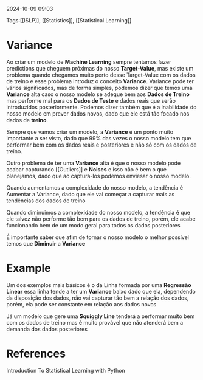 2024-10-09 09:03

Tags:[[ISLP]], [[Statistics]], [[Statistical Learning]]

# Variance

Ao criar um modelo de **Machine Learning** sempre tentamos fazer predictions que cheguem próximas do nosso **Target-Value**, mas existe um problema quando chegamos muito perto desse Target-Value com os dados de treino e esse problema introduz o conceito **Variance**. Variance pode ter vários significados, mas de forma simples, podemos dizer que temos uma **Variance** alta caso o nosso modelo se adeque bem aos **Dados de Treino** mas performe mal para os **Dados de Teste** e dados reais que serão introduzidos posteriormente. Podemos dizer também que é a inabilidade do nosso modelo em prever dados novos, dado que ele está tão focado nos dados de **treino**.

Sempre que vamos criar um modelo, a **Variance** é um ponto muito importante a ser visto, dado que 99% das vezes o nosso modelo tem que performar bem com os dados reais e posteriores e não só com os dados de treino.

Outro problema de ter uma **Variance** alta é que o nosso modelo pode acabar capturando [[Outliers]] e **Noises** e isso não é bem o que planejamos, dado que ao capturá-los podemos enviesar o nosso modelo.

Quando aumentamos a complexidade do nosso modelo, a tendência é Aumentar a Variance, dado que ele vai começar a capturar mais as tendências dos dados de treino

Quando diminuimos a complexidade do nosso modelo, a tendência é que ele talvez não performe tão bem para os dados de treino, porém, ele acabe funcionando bem de um modo geral para todos os dados posteriores

É importante saber que afim de tornar o nosso modelo o melhor possível temos que **Diminuir** a **Variance**

# Example

Um dos exemplos mais básicos é o da Linha formada por uma **Regressão Linear** essa linha tende a ter um **Variance** baixo dado que ela, dependendo da disposição dos dados, não vai capturar tão bem a relação dos dados, porém, ela pode ser constante em relação aos dados novos

Já um modelo que gere uma **Squiggly Line** tenderá a performar muito bem com os dados de treino mas é muito provável que não atenderá bem a demanda dos dados posteriores



# References

Introduction To Statistical Learning with Python